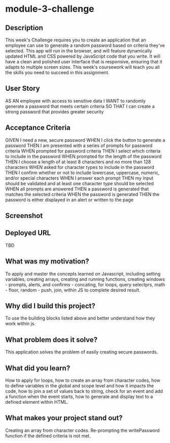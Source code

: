 # module-3-challenge

## Description

This week's Challenge requires you to create an application that an employee can use to generate a random password based on criteria they've selected. This app will run in the browser, and will feature dynamically updated HTML and CSS powered by JavaScript code that you write. It will have a clean and polished user interface that is responsive, ensuring that it adapts to multiple screen sizes. This week's coursework will teach you all the skills you need to succeed in this assignment.

## User Story

AS AN employee with access to sensitive data
I WANT to randomly generate a password that meets certain criteria
SO THAT I can create a strong password that provides greater security

## Acceptance Criteria

GIVEN I need a new, secure password
WHEN I click the button to generate a password
THEN I am presented with a series of prompts for password criteria
WHEN prompted for password criteria
THEN I select which criteria to include in the password
WHEN prompted for the length of the password
THEN I choose a length of at least 8 characters and no more than 128 characters
WHEN asked for character types to include in the password
THEN I confirm whether or not to include lowercase, uppercase, numeric, and/or special characters
WHEN I answer each prompt
THEN my input should be validated and at least one character type should be selected
WHEN all prompts are answered
THEN a password is generated that matches the selected criteria
WHEN the password is generated
THEN the password is either displayed in an alert or written to the page

## Screenshot



## Deployed URL

TBD

## What was my motivation?

To apply and master the concepts learned on Javascript, including setting variables, creating arrays, creating and running functions, creating windows - prompts, alerts, and confirms - concating, for loops, query selectprs, math - floor, random - push, join, within JS to complete desired result.

## Why did I build this project?

To use the building blocks listed above and better understand how they work within js.

## What problem does it solve?

This application solves the problem of easily creating secure passwords.

## What did you learn?

How to apply for loops, how to create an array from character codes, how to define variables in the global and scope level and how it impacts the code, how to join a set of values back to string, check for an event and add a function when the event starts, how to generate and display text to a defined element within HTML.

## What makes your project stand out?

Creating an array from character codes. Re-prompting the writePassword function if the defined criteria is not met.
